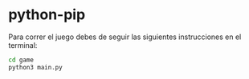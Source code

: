 # python-pip

Para correr el juego debes de seguir las siguientes instrucciones en el terminal:

```sh
cd game
python3 main.py
```